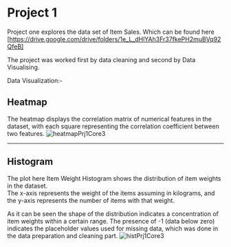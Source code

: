 # Project 1

Project one explores the data set of Item Sales. Which can be found here [https://drive.google.com/drive/folders/1e_L_dHlYAh3Fr37fkePH2muBVq92QfeB]


The project was worked first by data cleaning and second by Data Visualising.

Data Visualization:-
## Heatmap
The heatmap displays the correlation matrix of numerical features in the dataset, 
with each square representing the correlation coefficient between two features.
![heatmapPrj1Core3](https://github.com/user-attachments/assets/af77140f-ccd6-474f-aec8-ee439d96a24c)

---- 
## Histogram 
The plot here Item Weight Histogram shows the distribution of item weights in the dataset.  
The x-axis represents the weight of the items assuming in kilograms, 
and the y-axis represents the number of items with that weight.

As it can be seen the shape of the distribution indicates a concentration of item weights within a certain range.
The presence of -1 (data below zero) indicates the placeholder values used for missing data, 
which was done in the data preparation and cleaning part.
![histPrj1Core3](https://github.com/user-attachments/assets/72f763c9-237d-406a-a330-515a2d44f5fd)
